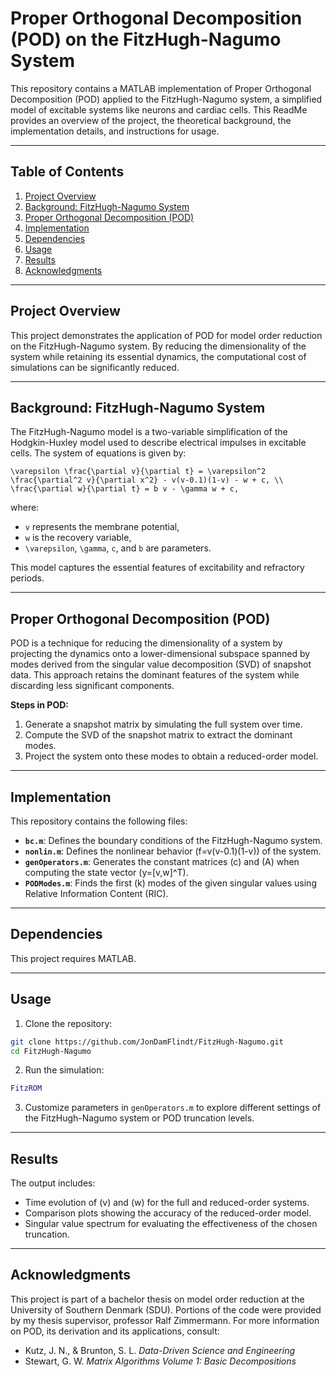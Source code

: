 # Proper Orthogonal Decomposition (POD) on the FitzHugh-Nagumo System

This repository contains a MATLAB implementation of Proper Orthogonal Decomposition (POD) applied to the FitzHugh-Nagumo system, a simplified model of excitable systems like neurons and cardiac cells. This ReadMe provides an overview of the project, the theoretical background, the implementation details, and instructions for usage.

---

## Table of Contents

1. [Project Overview](#project-overview)
2. [Background: FitzHugh-Nagumo System](#background-fitzhugh-nagumo-system)
3. [Proper Orthogonal Decomposition (POD)](#proper-orthogonal-decomposition-pod)
4. [Implementation](#implementation)
5. [Dependencies](#dependencies)
6. [Usage](#usage)
7. [Results](#results)
8. [Acknowledgments](#acknowledgments)

---

## Project Overview

This project demonstrates the application of POD for model order reduction on the FitzHugh-Nagumo system. By reducing the dimensionality of the system while retaining its essential dynamics, the computational cost of simulations can be significantly reduced.

---

## Background: FitzHugh-Nagumo System

The FitzHugh-Nagumo model is a two-variable simplification of the Hodgkin-Huxley model used to describe electrical impulses in excitable cells. The system of equations is given by:

`
\varepsilon \frac{\partial v}{\partial t} = \varepsilon^2 \frac{\partial^2 v}{\partial x^2} - v(v-0.1)(1-v) - w + c, \\
\frac{\partial w}{\partial t} = b v - \gamma w + c,
`

where:
- `v` represents the membrane potential,
- `w` is the recovery variable,
- `\varepsilon`, `\gamma`, `c`, and `b` are parameters.

This model captures the essential features of excitability and refractory periods.

---

## Proper Orthogonal Decomposition (POD)

POD is a technique for reducing the dimensionality of a system by projecting the dynamics onto a lower-dimensional subspace spanned by modes derived from the singular value decomposition (SVD) of snapshot data. This approach retains the dominant features of the system while discarding less significant components.

**Steps in POD:**

1. Generate a snapshot matrix by simulating the full system over time.
2. Compute the SVD of the snapshot matrix to extract the dominant modes.
3. Project the system onto these modes to obtain a reduced-order model.

---

## Implementation

This repository contains the following files:


- **`bc.m`**: Defines the boundary conditions of the FitzHugh-Nagumo system.
- **`nonlin.m`**: Defines the nonlinear behavior \(f=v(v-0.1)(1-v)\) of the system.
- **`genOperators.m`**: Generates the constant matrices \(c\) and \(A\) when computing the state vector \(y=[v,w]^T\).
- **`PODModes.m`**: Finds the first \(k\) modes of the given singular values using Relative Information Content (RIC).

---

## Dependencies

This project requires MATLAB.

---

## Usage

1. Clone the repository:

```bash
git clone https://github.com/JonDamFlindt/FitzHugh-Nagumo.git
cd FitzHugh-Nagumo
```

2. Run the simulation:

```matlab
FitzROM
```

3. Customize parameters in `genOperators.m` to explore different settings of the FitzHugh-Nagumo system or POD truncation levels.

---

## Results

The output includes:

- Time evolution of \(v\) and \(w\) for the full and reduced-order systems.
- Comparison plots showing the accuracy of the reduced-order model.
- Singular value spectrum for evaluating the effectiveness of the chosen truncation.

---

## Acknowledgments

This project is part of a bachelor thesis on model order reduction at the University of Southern Denmark (SDU). Portions of the code were provided by my thesis supervisor, professor Ralf Zimmermann. For more information on POD, its derivation and its applications, consult:

- Kutz, J. N., & Brunton, S. L. *Data-Driven Science and Engineering*
- Stewart, G. W. *Matrix Algorithms Volume 1: Basic Decompositions*

